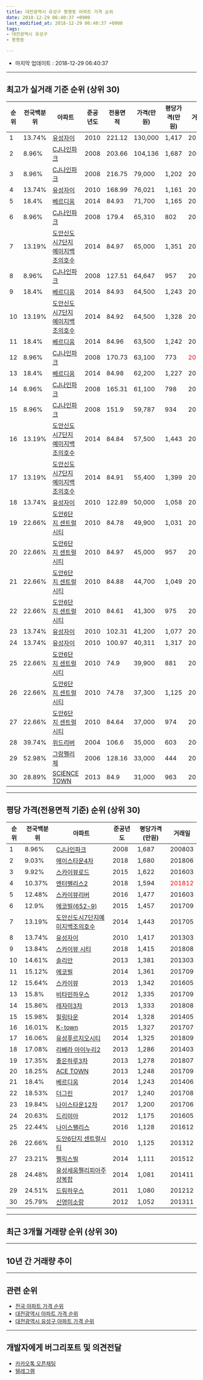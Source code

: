 ```yaml
---
title: 대전광역시 유성구 봉명동 아파트 가격 순위
date: 2018-12-29 06:40:37 +0900
last_modified_at: 2018-12-29 06:40:37 +0900
tags:
- 대전광역시 유성구
- 봉명동

---
```


* 마지막 업데이트 : 2018-12-29 06:40:37

---

## 최고가 실거래 기준 순위 (상위 30)


|순위|전국백분위|아파트|준공년도|전용면적|가격(만원)|평당가격(만원)|거래일|
|---|---|---|---|---|---|---|---|
|1|13.74%|[유성자이](https://search.naver.com/search.naver?query=%EB%8C%80%EC%A0%84%EA%B4%91%EC%97%AD%EC%8B%9C+%EC%9C%A0%EC%84%B1%EA%B5%AC+%EB%B4%89%EB%AA%85%EB%8F%99+%EC%9C%A0%EC%84%B1%EC%9E%90%EC%9D%B4)|2010|221.12|130,000|1,417|201303|
|2|8.96%|[CJ나인파크](https://search.naver.com/search.naver?query=%EB%8C%80%EC%A0%84%EA%B4%91%EC%97%AD%EC%8B%9C+%EC%9C%A0%EC%84%B1%EA%B5%AC+%EB%B4%89%EB%AA%85%EB%8F%99+CJ%EB%82%98%EC%9D%B8%ED%8C%8C%ED%81%AC)|2008|203.66|104,136|1,687|200803|
|3|8.96%|[CJ나인파크](https://search.naver.com/search.naver?query=%EB%8C%80%EC%A0%84%EA%B4%91%EC%97%AD%EC%8B%9C+%EC%9C%A0%EC%84%B1%EA%B5%AC+%EB%B4%89%EB%AA%85%EB%8F%99+CJ%EB%82%98%EC%9D%B8%ED%8C%8C%ED%81%AC)|2008|216.75|79,000|1,202|201003|
|4|13.74%|[유성자이](https://search.naver.com/search.naver?query=%EB%8C%80%EC%A0%84%EA%B4%91%EC%97%AD%EC%8B%9C+%EC%9C%A0%EC%84%B1%EA%B5%AC+%EB%B4%89%EB%AA%85%EB%8F%99+%EC%9C%A0%EC%84%B1%EC%9E%90%EC%9D%B4)|2010|168.99|76,021|1,161|201406|
|5|18.4%|[베르디움](https://search.naver.com/search.naver?query=%EB%8C%80%EC%A0%84%EA%B4%91%EC%97%AD%EC%8B%9C+%EC%9C%A0%EC%84%B1%EA%B5%AC+%EB%B4%89%EB%AA%85%EB%8F%99+%EB%B2%A0%EB%A5%B4%EB%94%94%EC%9B%80)|2014|84.93|71,700|1,165|201405|
|6|8.96%|[CJ나인파크](https://search.naver.com/search.naver?query=%EB%8C%80%EC%A0%84%EA%B4%91%EC%97%AD%EC%8B%9C+%EC%9C%A0%EC%84%B1%EA%B5%AC+%EB%B4%89%EB%AA%85%EB%8F%99+CJ%EB%82%98%EC%9D%B8%ED%8C%8C%ED%81%AC)|2008|179.4|65,310|802|201601|
|7|13.19%|[도안신도시7단지예미지백조의호수](https://search.naver.com/search.naver?query=%EB%8C%80%EC%A0%84%EA%B4%91%EC%97%AD%EC%8B%9C+%EC%9C%A0%EC%84%B1%EA%B5%AC+%EB%B4%89%EB%AA%85%EB%8F%99+%EB%8F%84%EC%95%88%EC%8B%A0%EB%8F%84%EC%8B%9C7%EB%8B%A8%EC%A7%80%EC%98%88%EB%AF%B8%EC%A7%80%EB%B0%B1%EC%A1%B0%EC%9D%98%ED%98%B8%EC%88%98)|2014|84.97|65,000|1,351|201410|
|8|8.96%|[CJ나인파크](https://search.naver.com/search.naver?query=%EB%8C%80%EC%A0%84%EA%B4%91%EC%97%AD%EC%8B%9C+%EC%9C%A0%EC%84%B1%EA%B5%AC+%EB%B4%89%EB%AA%85%EB%8F%99+CJ%EB%82%98%EC%9D%B8%ED%8C%8C%ED%81%AC)|2008|127.51|64,647|957|201510|
|9|18.4%|[베르디움](https://search.naver.com/search.naver?query=%EB%8C%80%EC%A0%84%EA%B4%91%EC%97%AD%EC%8B%9C+%EC%9C%A0%EC%84%B1%EA%B5%AC+%EB%B4%89%EB%AA%85%EB%8F%99+%EB%B2%A0%EB%A5%B4%EB%94%94%EC%9B%80)|2014|84.93|64,500|1,243|201406|
|10|13.19%|[도안신도시7단지예미지백조의호수](https://search.naver.com/search.naver?query=%EB%8C%80%EC%A0%84%EA%B4%91%EC%97%AD%EC%8B%9C+%EC%9C%A0%EC%84%B1%EA%B5%AC+%EB%B4%89%EB%AA%85%EB%8F%99+%EB%8F%84%EC%95%88%EC%8B%A0%EB%8F%84%EC%8B%9C7%EB%8B%A8%EC%A7%80%EC%98%88%EB%AF%B8%EC%A7%80%EB%B0%B1%EC%A1%B0%EC%9D%98%ED%98%B8%EC%88%98)|2014|84.92|64,500|1,328|201502|
|11|18.4%|[베르디움](https://search.naver.com/search.naver?query=%EB%8C%80%EC%A0%84%EA%B4%91%EC%97%AD%EC%8B%9C+%EC%9C%A0%EC%84%B1%EA%B5%AC+%EB%B4%89%EB%AA%85%EB%8F%99+%EB%B2%A0%EB%A5%B4%EB%94%94%EC%9B%80)|2014|84.96|63,500|1,242|201410|
|12|8.96%|[CJ나인파크](https://search.naver.com/search.naver?query=%EB%8C%80%EC%A0%84%EA%B4%91%EC%97%AD%EC%8B%9C+%EC%9C%A0%EC%84%B1%EA%B5%AC+%EB%B4%89%EB%AA%85%EB%8F%99+CJ%EB%82%98%EC%9D%B8%ED%8C%8C%ED%81%AC)|2008|170.73|63,100|773|<span style="color:red">201810</span>|
|13|18.4%|[베르디움](https://search.naver.com/search.naver?query=%EB%8C%80%EC%A0%84%EA%B4%91%EC%97%AD%EC%8B%9C+%EC%9C%A0%EC%84%B1%EA%B5%AC+%EB%B4%89%EB%AA%85%EB%8F%99+%EB%B2%A0%EB%A5%B4%EB%94%94%EC%9B%80)|2014|84.98|62,200|1,227|201412|
|14|8.96%|[CJ나인파크](https://search.naver.com/search.naver?query=%EB%8C%80%EC%A0%84%EA%B4%91%EC%97%AD%EC%8B%9C+%EC%9C%A0%EC%84%B1%EA%B5%AC+%EB%B4%89%EB%AA%85%EB%8F%99+CJ%EB%82%98%EC%9D%B8%ED%8C%8C%ED%81%AC)|2008|165.31|61,100|798|201501|
|15|8.96%|[CJ나인파크](https://search.naver.com/search.naver?query=%EB%8C%80%EC%A0%84%EA%B4%91%EC%97%AD%EC%8B%9C+%EC%9C%A0%EC%84%B1%EA%B5%AC+%EB%B4%89%EB%AA%85%EB%8F%99+CJ%EB%82%98%EC%9D%B8%ED%8C%8C%ED%81%AC)|2008|151.9|59,787|934|201510|
|16|13.19%|[도안신도시7단지예미지백조의호수](https://search.naver.com/search.naver?query=%EB%8C%80%EC%A0%84%EA%B4%91%EC%97%AD%EC%8B%9C+%EC%9C%A0%EC%84%B1%EA%B5%AC+%EB%B4%89%EB%AA%85%EB%8F%99+%EB%8F%84%EC%95%88%EC%8B%A0%EB%8F%84%EC%8B%9C7%EB%8B%A8%EC%A7%80%EC%98%88%EB%AF%B8%EC%A7%80%EB%B0%B1%EC%A1%B0%EC%9D%98%ED%98%B8%EC%88%98)|2014|84.84|57,500|1,443|201705|
|17|13.19%|[도안신도시7단지예미지백조의호수](https://search.naver.com/search.naver?query=%EB%8C%80%EC%A0%84%EA%B4%91%EC%97%AD%EC%8B%9C+%EC%9C%A0%EC%84%B1%EA%B5%AC+%EB%B4%89%EB%AA%85%EB%8F%99+%EB%8F%84%EC%95%88%EC%8B%A0%EB%8F%84%EC%8B%9C7%EB%8B%A8%EC%A7%80%EC%98%88%EB%AF%B8%EC%A7%80%EB%B0%B1%EC%A1%B0%EC%9D%98%ED%98%B8%EC%88%98)|2014|84.91|55,400|1,399|201509|
|18|13.74%|[유성자이](https://search.naver.com/search.naver?query=%EB%8C%80%EC%A0%84%EA%B4%91%EC%97%AD%EC%8B%9C+%EC%9C%A0%EC%84%B1%EA%B5%AC+%EB%B4%89%EB%AA%85%EB%8F%99+%EC%9C%A0%EC%84%B1%EC%9E%90%EC%9D%B4)|2010|122.89|50,000|1,058|201107|
|19|22.66%|[도안6단지 센트럴시티](https://search.naver.com/search.naver?query=%EB%8C%80%EC%A0%84%EA%B4%91%EC%97%AD%EC%8B%9C+%EC%9C%A0%EC%84%B1%EA%B5%AC+%EB%B4%89%EB%AA%85%EB%8F%99+%EB%8F%84%EC%95%886%EB%8B%A8%EC%A7%80+%EC%84%BC%ED%8A%B8%EB%9F%B4%EC%8B%9C%ED%8B%B0)|2010|84.78|49,900|1,031|201203|
|20|22.66%|[도안6단지 센트럴시티](https://search.naver.com/search.naver?query=%EB%8C%80%EC%A0%84%EA%B4%91%EC%97%AD%EC%8B%9C+%EC%9C%A0%EC%84%B1%EA%B5%AC+%EB%B4%89%EB%AA%85%EB%8F%99+%EB%8F%84%EC%95%886%EB%8B%A8%EC%A7%80+%EC%84%BC%ED%8A%B8%EB%9F%B4%EC%8B%9C%ED%8B%B0)|2010|84.97|45,000|957|201012|
|21|22.66%|[도안6단지 센트럴시티](https://search.naver.com/search.naver?query=%EB%8C%80%EC%A0%84%EA%B4%91%EC%97%AD%EC%8B%9C+%EC%9C%A0%EC%84%B1%EA%B5%AC+%EB%B4%89%EB%AA%85%EB%8F%99+%EB%8F%84%EC%95%886%EB%8B%A8%EC%A7%80+%EC%84%BC%ED%8A%B8%EB%9F%B4%EC%8B%9C%ED%8B%B0)|2010|84.88|44,700|1,049|201409|
|22|22.66%|[도안6단지 센트럴시티](https://search.naver.com/search.naver?query=%EB%8C%80%EC%A0%84%EA%B4%91%EC%97%AD%EC%8B%9C+%EC%9C%A0%EC%84%B1%EA%B5%AC+%EB%B4%89%EB%AA%85%EB%8F%99+%EB%8F%84%EC%95%886%EB%8B%A8%EC%A7%80+%EC%84%BC%ED%8A%B8%EB%9F%B4%EC%8B%9C%ED%8B%B0)|2010|84.61|41,300|975|201101|
|23|13.74%|[유성자이](https://search.naver.com/search.naver?query=%EB%8C%80%EC%A0%84%EA%B4%91%EC%97%AD%EC%8B%9C+%EC%9C%A0%EC%84%B1%EA%B5%AC+%EB%B4%89%EB%AA%85%EB%8F%99+%EC%9C%A0%EC%84%B1%EC%9E%90%EC%9D%B4)|2010|102.31|41,200|1,077|201405|
|24|13.74%|[유성자이](https://search.naver.com/search.naver?query=%EB%8C%80%EC%A0%84%EA%B4%91%EC%97%AD%EC%8B%9C+%EC%9C%A0%EC%84%B1%EA%B5%AC+%EB%B4%89%EB%AA%85%EB%8F%99+%EC%9C%A0%EC%84%B1%EC%9E%90%EC%9D%B4)|2010|100.97|40,311|1,317|201104|
|25|22.66%|[도안6단지 센트럴시티](https://search.naver.com/search.naver?query=%EB%8C%80%EC%A0%84%EA%B4%91%EC%97%AD%EC%8B%9C+%EC%9C%A0%EC%84%B1%EA%B5%AC+%EB%B4%89%EB%AA%85%EB%8F%99+%EB%8F%84%EC%95%886%EB%8B%A8%EC%A7%80+%EC%84%BC%ED%8A%B8%EB%9F%B4%EC%8B%9C%ED%8B%B0)|2010|74.9|39,900|881|201306|
|26|22.66%|[도안6단지 센트럴시티](https://search.naver.com/search.naver?query=%EB%8C%80%EC%A0%84%EA%B4%91%EC%97%AD%EC%8B%9C+%EC%9C%A0%EC%84%B1%EA%B5%AC+%EB%B4%89%EB%AA%85%EB%8F%99+%EB%8F%84%EC%95%886%EB%8B%A8%EC%A7%80+%EC%84%BC%ED%8A%B8%EB%9F%B4%EC%8B%9C%ED%8B%B0)|2010|74.78|37,300|1,125|201312|
|27|22.66%|[도안6단지 센트럴시티](https://search.naver.com/search.naver?query=%EB%8C%80%EC%A0%84%EA%B4%91%EC%97%AD%EC%8B%9C+%EC%9C%A0%EC%84%B1%EA%B5%AC+%EB%B4%89%EB%AA%85%EB%8F%99+%EB%8F%84%EC%95%886%EB%8B%A8%EC%A7%80+%EC%84%BC%ED%8A%B8%EB%9F%B4%EC%8B%9C%ED%8B%B0)|2010|84.64|37,000|974|201212|
|28|39.74%|[위드리버](https://search.naver.com/search.naver?query=%EB%8C%80%EC%A0%84%EA%B4%91%EC%97%AD%EC%8B%9C+%EC%9C%A0%EC%84%B1%EA%B5%AC+%EB%B4%89%EB%AA%85%EB%8F%99+%EC%9C%84%EB%93%9C%EB%A6%AC%EB%B2%84)|2004|106.6|35,000|603|200912|
|29|52.98%|[그랑펠리체](https://search.naver.com/search.naver?query=%EB%8C%80%EC%A0%84%EA%B4%91%EC%97%AD%EC%8B%9C+%EC%9C%A0%EC%84%B1%EA%B5%AC+%EB%B4%89%EB%AA%85%EB%8F%99+%EA%B7%B8%EB%9E%91%ED%8E%A0%EB%A6%AC%EC%B2%B4)|2006|128.16|33,000|444|201403|
|30|28.89%|[SCIENCE TOWN](https://search.naver.com/search.naver?query=%EB%8C%80%EC%A0%84%EA%B4%91%EC%97%AD%EC%8B%9C+%EC%9C%A0%EC%84%B1%EA%B5%AC+%EB%B4%89%EB%AA%85%EB%8F%99+SCIENCE+TOWN)|2013|84.9|31,000|963|201703|


---

## 평당 가격(전용면적 기준) 순위 (상위 30)


|순위|전국백분위|아파트|준공년도|평당가격(만원)|거래일|
|---|---|---|---|---|---|
|1|8.96%|[CJ나인파크](https://search.naver.com/search.naver?query=%EB%8C%80%EC%A0%84%EA%B4%91%EC%97%AD%EC%8B%9C+%EC%9C%A0%EC%84%B1%EA%B5%AC+%EB%B4%89%EB%AA%85%EB%8F%99+CJ%EB%82%98%EC%9D%B8%ED%8C%8C%ED%81%AC)|2008|1,687|200803|
|2|9.03%|[에이스타운4차](https://search.naver.com/search.naver?query=%EB%8C%80%EC%A0%84%EA%B4%91%EC%97%AD%EC%8B%9C+%EC%9C%A0%EC%84%B1%EA%B5%AC+%EB%B4%89%EB%AA%85%EB%8F%99+%EC%97%90%EC%9D%B4%EC%8A%A4%ED%83%80%EC%9A%B44%EC%B0%A8)|2018|1,680|201806|
|3|9.92%|[스카이뷰로드](https://search.naver.com/search.naver?query=%EB%8C%80%EC%A0%84%EA%B4%91%EC%97%AD%EC%8B%9C+%EC%9C%A0%EC%84%B1%EA%B5%AC+%EB%B4%89%EB%AA%85%EB%8F%99+%EC%8A%A4%EC%B9%B4%EC%9D%B4%EB%B7%B0%EB%A1%9C%EB%93%9C)|2015|1,622|201603|
|4|10.37%|[엔터팰리스2](https://search.naver.com/search.naver?query=%EB%8C%80%EC%A0%84%EA%B4%91%EC%97%AD%EC%8B%9C+%EC%9C%A0%EC%84%B1%EA%B5%AC+%EB%B4%89%EB%AA%85%EB%8F%99+%EC%97%94%ED%84%B0%ED%8C%B0%EB%A6%AC%EC%8A%A42)|2018|1,594|<span style="color:red">201812</span>|
|5|12.48%|[스카이뷰리버](https://search.naver.com/search.naver?query=%EB%8C%80%EC%A0%84%EA%B4%91%EC%97%AD%EC%8B%9C+%EC%9C%A0%EC%84%B1%EA%B5%AC+%EB%B4%89%EB%AA%85%EB%8F%99+%EC%8A%A4%EC%B9%B4%EC%9D%B4%EB%B7%B0%EB%A6%AC%EB%B2%84)|2016|1,477|201603|
|6|12.9%|[에코빌(652-9)](https://search.naver.com/search.naver?query=%EB%8C%80%EC%A0%84%EA%B4%91%EC%97%AD%EC%8B%9C+%EC%9C%A0%EC%84%B1%EA%B5%AC+%EB%B4%89%EB%AA%85%EB%8F%99+%EC%97%90%EC%BD%94%EB%B9%8C%28652-9%29)|2015|1,457|201709|
|7|13.19%|[도안신도시7단지예미지백조의호수](https://search.naver.com/search.naver?query=%EB%8C%80%EC%A0%84%EA%B4%91%EC%97%AD%EC%8B%9C+%EC%9C%A0%EC%84%B1%EA%B5%AC+%EB%B4%89%EB%AA%85%EB%8F%99+%EB%8F%84%EC%95%88%EC%8B%A0%EB%8F%84%EC%8B%9C7%EB%8B%A8%EC%A7%80%EC%98%88%EB%AF%B8%EC%A7%80%EB%B0%B1%EC%A1%B0%EC%9D%98%ED%98%B8%EC%88%98)|2014|1,443|201705|
|8|13.74%|[유성자이](https://search.naver.com/search.naver?query=%EB%8C%80%EC%A0%84%EA%B4%91%EC%97%AD%EC%8B%9C+%EC%9C%A0%EC%84%B1%EA%B5%AC+%EB%B4%89%EB%AA%85%EB%8F%99+%EC%9C%A0%EC%84%B1%EC%9E%90%EC%9D%B4)|2010|1,417|201303|
|9|13.84%|[스카이뷰 시티](https://search.naver.com/search.naver?query=%EB%8C%80%EC%A0%84%EA%B4%91%EC%97%AD%EC%8B%9C+%EC%9C%A0%EC%84%B1%EA%B5%AC+%EB%B4%89%EB%AA%85%EB%8F%99+%EC%8A%A4%EC%B9%B4%EC%9D%B4%EB%B7%B0+%EC%8B%9C%ED%8B%B0)|2018|1,415|201808|
|10|14.61%|[솔리안](https://search.naver.com/search.naver?query=%EB%8C%80%EC%A0%84%EA%B4%91%EC%97%AD%EC%8B%9C+%EC%9C%A0%EC%84%B1%EA%B5%AC+%EB%B4%89%EB%AA%85%EB%8F%99+%EC%86%94%EB%A6%AC%EC%95%88)|2013|1,381|201303|
|11|15.12%|[에코빌](https://search.naver.com/search.naver?query=%EB%8C%80%EC%A0%84%EA%B4%91%EC%97%AD%EC%8B%9C+%EC%9C%A0%EC%84%B1%EA%B5%AC+%EB%B4%89%EB%AA%85%EB%8F%99+%EC%97%90%EC%BD%94%EB%B9%8C)|2014|1,361|201709|
|12|15.64%|[스카이뷰](https://search.naver.com/search.naver?query=%EB%8C%80%EC%A0%84%EA%B4%91%EC%97%AD%EC%8B%9C+%EC%9C%A0%EC%84%B1%EA%B5%AC+%EB%B4%89%EB%AA%85%EB%8F%99+%EC%8A%A4%EC%B9%B4%EC%9D%B4%EB%B7%B0)|2013|1,342|201605|
|13|15.8%|[비타민하우스](https://search.naver.com/search.naver?query=%EB%8C%80%EC%A0%84%EA%B4%91%EC%97%AD%EC%8B%9C+%EC%9C%A0%EC%84%B1%EA%B5%AC+%EB%B4%89%EB%AA%85%EB%8F%99+%EB%B9%84%ED%83%80%EB%AF%BC%ED%95%98%EC%9A%B0%EC%8A%A4)|2012|1,335|201709|
|14|15.86%|[레자미3차](https://search.naver.com/search.naver?query=%EB%8C%80%EC%A0%84%EA%B4%91%EC%97%AD%EC%8B%9C+%EC%9C%A0%EC%84%B1%EA%B5%AC+%EB%B4%89%EB%AA%85%EB%8F%99+%EB%A0%88%EC%9E%90%EB%AF%B83%EC%B0%A8)|2013|1,333|201808|
|15|15.98%|[힐링타운](https://search.naver.com/search.naver?query=%EB%8C%80%EC%A0%84%EA%B4%91%EC%97%AD%EC%8B%9C+%EC%9C%A0%EC%84%B1%EA%B5%AC+%EB%B4%89%EB%AA%85%EB%8F%99+%ED%9E%90%EB%A7%81%ED%83%80%EC%9A%B4)|2014|1,328|201405|
|16|16.01%|[K-town](https://search.naver.com/search.naver?query=%EB%8C%80%EC%A0%84%EA%B4%91%EC%97%AD%EC%8B%9C+%EC%9C%A0%EC%84%B1%EA%B5%AC+%EB%B4%89%EB%AA%85%EB%8F%99+K-town)|2015|1,327|201707|
|17|16.06%|[유성푸르지오시티](https://search.naver.com/search.naver?query=%EB%8C%80%EC%A0%84%EA%B4%91%EC%97%AD%EC%8B%9C+%EC%9C%A0%EC%84%B1%EA%B5%AC+%EB%B4%89%EB%AA%85%EB%8F%99+%EC%9C%A0%EC%84%B1%ED%91%B8%EB%A5%B4%EC%A7%80%EC%98%A4%EC%8B%9C%ED%8B%B0)|2014|1,325|201809|
|18|17.08%|[리베라 아이누리2](https://search.naver.com/search.naver?query=%EB%8C%80%EC%A0%84%EA%B4%91%EC%97%AD%EC%8B%9C+%EC%9C%A0%EC%84%B1%EA%B5%AC+%EB%B4%89%EB%AA%85%EB%8F%99+%EB%A6%AC%EB%B2%A0%EB%9D%BC+%EC%95%84%EC%9D%B4%EB%88%84%EB%A6%AC2)|2013|1,286|201403|
|19|17.35%|[좋은하루3차](https://search.naver.com/search.naver?query=%EB%8C%80%EC%A0%84%EA%B4%91%EC%97%AD%EC%8B%9C+%EC%9C%A0%EC%84%B1%EA%B5%AC+%EB%B4%89%EB%AA%85%EB%8F%99+%EC%A2%8B%EC%9D%80%ED%95%98%EB%A3%A83%EC%B0%A8)|2013|1,278|201807|
|20|18.25%|[ACE TOWN](https://search.naver.com/search.naver?query=%EB%8C%80%EC%A0%84%EA%B4%91%EC%97%AD%EC%8B%9C+%EC%9C%A0%EC%84%B1%EA%B5%AC+%EB%B4%89%EB%AA%85%EB%8F%99+ACE+TOWN)|2013|1,248|201709|
|21|18.4%|[베르디움](https://search.naver.com/search.naver?query=%EB%8C%80%EC%A0%84%EA%B4%91%EC%97%AD%EC%8B%9C+%EC%9C%A0%EC%84%B1%EA%B5%AC+%EB%B4%89%EB%AA%85%EB%8F%99+%EB%B2%A0%EB%A5%B4%EB%94%94%EC%9B%80)|2014|1,243|201406|
|22|18.53%|[더그린](https://search.naver.com/search.naver?query=%EB%8C%80%EC%A0%84%EA%B4%91%EC%97%AD%EC%8B%9C+%EC%9C%A0%EC%84%B1%EA%B5%AC+%EB%B4%89%EB%AA%85%EB%8F%99+%EB%8D%94%EA%B7%B8%EB%A6%B0)|2017|1,240|201708|
|23|19.84%|[나이스타운12차](https://search.naver.com/search.naver?query=%EB%8C%80%EC%A0%84%EA%B4%91%EC%97%AD%EC%8B%9C+%EC%9C%A0%EC%84%B1%EA%B5%AC+%EB%B4%89%EB%AA%85%EB%8F%99+%EB%82%98%EC%9D%B4%EC%8A%A4%ED%83%80%EC%9A%B412%EC%B0%A8)|2017|1,200|201706|
|24|20.63%|[드리미아](https://search.naver.com/search.naver?query=%EB%8C%80%EC%A0%84%EA%B4%91%EC%97%AD%EC%8B%9C+%EC%9C%A0%EC%84%B1%EA%B5%AC+%EB%B4%89%EB%AA%85%EB%8F%99+%EB%93%9C%EB%A6%AC%EB%AF%B8%EC%95%84)|2012|1,175|201605|
|25|22.44%|[나이스팰리스](https://search.naver.com/search.naver?query=%EB%8C%80%EC%A0%84%EA%B4%91%EC%97%AD%EC%8B%9C+%EC%9C%A0%EC%84%B1%EA%B5%AC+%EB%B4%89%EB%AA%85%EB%8F%99+%EB%82%98%EC%9D%B4%EC%8A%A4%ED%8C%B0%EB%A6%AC%EC%8A%A4)|2016|1,128|201612|
|26|22.66%|[도안6단지 센트럴시티](https://search.naver.com/search.naver?query=%EB%8C%80%EC%A0%84%EA%B4%91%EC%97%AD%EC%8B%9C+%EC%9C%A0%EC%84%B1%EA%B5%AC+%EB%B4%89%EB%AA%85%EB%8F%99+%EB%8F%84%EC%95%886%EB%8B%A8%EC%A7%80+%EC%84%BC%ED%8A%B8%EB%9F%B4%EC%8B%9C%ED%8B%B0)|2010|1,125|201312|
|27|23.21%|[펠릭스빌](https://search.naver.com/search.naver?query=%EB%8C%80%EC%A0%84%EA%B4%91%EC%97%AD%EC%8B%9C+%EC%9C%A0%EC%84%B1%EA%B5%AC+%EB%B4%89%EB%AA%85%EB%8F%99+%ED%8E%A0%EB%A6%AD%EC%8A%A4%EB%B9%8C)|2014|1,111|201512|
|28|24.48%|[유성세움펠리피아주상복합](https://search.naver.com/search.naver?query=%EB%8C%80%EC%A0%84%EA%B4%91%EC%97%AD%EC%8B%9C+%EC%9C%A0%EC%84%B1%EA%B5%AC+%EB%B4%89%EB%AA%85%EB%8F%99+%EC%9C%A0%EC%84%B1%EC%84%B8%EC%9B%80%ED%8E%A0%EB%A6%AC%ED%94%BC%EC%95%84%EC%A3%BC%EC%83%81%EB%B3%B5%ED%95%A9)|2014|1,081|201411|
|29|24.51%|[드림하우스](https://search.naver.com/search.naver?query=%EB%8C%80%EC%A0%84%EA%B4%91%EC%97%AD%EC%8B%9C+%EC%9C%A0%EC%84%B1%EA%B5%AC+%EB%B4%89%EB%AA%85%EB%8F%99+%EB%93%9C%EB%A6%BC%ED%95%98%EC%9A%B0%EC%8A%A4)|2011|1,080|201212|
|30|25.79%|[신영미소랑](https://search.naver.com/search.naver?query=%EB%8C%80%EC%A0%84%EA%B4%91%EC%97%AD%EC%8B%9C+%EC%9C%A0%EC%84%B1%EA%B5%AC+%EB%B4%89%EB%AA%85%EB%8F%99+%EC%8B%A0%EC%98%81%EB%AF%B8%EC%86%8C%EB%9E%91)|2012|1,052|201311|


---

## 최근 3개월 거래량 순위 (상위 30)


<div style="width:100%;">
    <canvas id="deal_count_ranking" height="351"></canvas>
</div>


<script>
new Chart(document.getElementById("deal_count_ranking"), {
    type: 'horizontalBar',
    data: {
        labels: ['도안6단지 센트럴시티', '베르디움', '도안신도시7단지예미지백조의호수', '신영미소랑', '유성세움펠리피아주상복합', '유성자이', '레자미3차', '봉명시티빌', '스카이뷰 시티', '위드리버', '미성샤르망', '드리미아', '스카이뷰로드', '레자미멀티홈', '투유1', '투유2', '노블레스타워', 'CJ나인파크', '솔리안', '리베라 아이누리2', '나이스타운12차', '엔터팰리스2', '노블레스투', '온천훼미리타운', '리베라 아이누리', 'SCIENCE TOWN', 'K-town'],
        datasets: [{
            label: '실거래 수',
            data: [21, 10, 10, 8, 7, 5, 5, 4, 4, 3, 3, 3, 3, 3, 2, 2, 2, 2, 2, 2, 2, 2, 1, 1, 1, 1, 1],
            borderColor: "rgba(255, 0, 128, 1)",
            backgroundColor: "rgba(255, 0, 128, 0.5)",
            fill: false,
        }]
    },
    options: {
        responsive: true,
        title: {
            display: true,
            text: '최근 3개월 거래량 순위'
        },
        tooltips: {
            mode: 'index',
            intersect: false,
            callbacks: {
                title: function(tooltipItems, data) {
                    return "실거래 수:";
                },
                label: function(tooltipItem, data) {
                    return data.labels[tooltipItem.index] + ": " + tooltipItem.xLabel;
                }
            }
        },
        hover: {
            mode: 'nearest',
            intersect: true
        },
        scales: {
            xAxes: [{
                display: true,
                scaleLabel: {
                    display: true,
                    labelString: '실거래 수'
                },
                ticks: {
                    suggestedMin: 0,
                }
            }],
            yAxes: [{
                display: true,
                ticks: {
                    autoSkip: false,
                    callback: function(value, index, values) {
                        if (value.length > 15)
                            return value.substr(0, 13) + "...";
                        else
                            return value;
                    }
                },
                scaleLabel: {
                    display: false,
                }
            }]
        }
    }
});

</script>


---

## 10년 간 거래량 추이


<div style="width:100%;">
    <canvas id="deal_progress" height="250"></canvas>
</div>

<script>
new Chart(document.getElementById("deal_progress"), {
    type: 'line',
    data: {
        labels: ['200812','200901','200902','200903','200904','200905','200906','200907','200908','200909','200910','200911','200912','201001','201002','201003','201004','201005','201006','201007','201008','201009','201010','201011','201012','201101','201102','201103','201104','201105','201106','201107','201108','201109','201110','201111','201112','201201','201202','201203','201204','201205','201206','201207','201208','201209','201210','201211','201212','201301','201302','201303','201304','201305','201306','201307','201308','201309','201310','201311','201312','201401','201402','201403','201404','201405','201406','201407','201408','201409','201410','201411','201412','201501','201502','201503','201504','201505','201506','201507','201508','201509','201510','201511','201512','201601','201602','201603','201604','201605','201606','201607','201608','201609','201610','201611','201612','201701','201702','201703','201704','201705','201706','201707','201708','201709','201710','201711','201712','201801','201802','201803','201804','201805','201806','201807','201808','201809','201810','201811','201812'],
        datasets: [{
            label: '실거래 수',
            pointRadius: 1,
            data: [3, 5, 1, 16, 10, 9, 3, 12, 14, 12, 4, 12, 29, 11, 15, 14, 7, 13, 8, 8, 2, 10, 6, 16, 26, 52, 35, 51, 23, 25, 65, 25, 34, 29, 27, 20, 21, 20, 35, 25, 14, 23, 20, 13, 11, 9, 18, 19, 36, 13, 84, 26, 19, 26, 22, 18, 12, 14, 26, 68, 24, 32, 35, 38, 29, 24, 26, 27, 28, 24, 42, 29, 39, 45, 43, 85, 53, 42, 18, 37, 29, 35, 59, 35, 63, 49, 46, 58, 34, 45, 39, 63, 79, 120, 70, 52, 37, 40, 55, 60, 43, 36, 65, 41, 68, 129, 49, 37, 46, 52, 49, 58, 40, 25, 53, 28, 58, 97, 53, 30, 27],
            borderColor: "rgba(255, 201, 14, 1)",
            backgroundColor: "rgba(255, 201, 14, 0.5)",
            fill: true,
        }]
    },
    options: {
        responsive: true,
        title: {
            display: true,
            text: '10년간 거래량 추이'
        },
        tooltips: {
            mode: 'index',
            intersect: false,
        },
        hover: {
            mode: 'nearest',
            intersect: true
        },
        scales: {
            xAxes: [{
                display: true,
                scaleLabel: {
                    display: true,
                    labelString: '년/월'
                }
            }],
            yAxes: [{
                display: true,
                ticks: {
                    suggestedMin: 0,
                },
                scaleLabel: {
                    display: true,
                    labelString: '실거래 수'
                }
            }]
        }
    }
});

</script>


---

## 관련 순위

- [전국 아파트 가격 순위](https://inasie.github.io/apt-ranking/전국)
- [대전광역시 아파트 가격 순위](https://inasie.github.io/apt-ranking/대전광역시)
- [대전광역시 유성구 아파트 가격 순위](https://inasie.github.io/apt-ranking/대전광역시-유성구)


---

## 개발자에게 버그리포트 및 의견전달

- [카카오톡 오픈채팅](https://open.kakao.com/o/gLJUAP4)
- [텔레그램](https://t.me/inasie)

